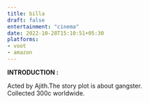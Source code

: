 ```yaml
---
title: billa
draft: false
entertainment: "cinema"
date: 2022-10-28T15:10:51+05:30
platforms:
- voot
- amazon
---
```


**INTRODUCTION :**  

Acted by Ajith.The story plot is about gangster.  
Collected 300c worldwide.



